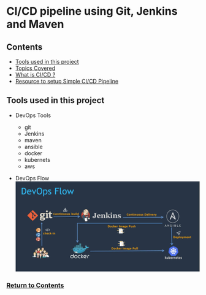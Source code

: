 # CI/CD pipeline using Git, Jenkins and Maven

<a id="contents"></a>

## Contents

* [Tools used in this project](#tools)
* [Topics Covered](#topics)
* [What is CI/CD ?](#cicd)
* [Resource to setup Simple CI/CD Pipeline](#resource)

<a id="tools"></a>


## Tools used in this project

* DevOps Tools
  * git
  * Jenkins
  * maven
  * ansible
  * docker
  * kubernets
  * aws

* DevOps Flow
![Image](../src/Images/Section01/DevOpsFlow.png)

### [Return to Contents](#contents)




